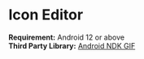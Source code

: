 # Icon Editor #
**Requirement:** Android 12 or above  
**Third Party Library:** [Android NDK GIF](https://github.com/waynejo/android-ndk-gif)

